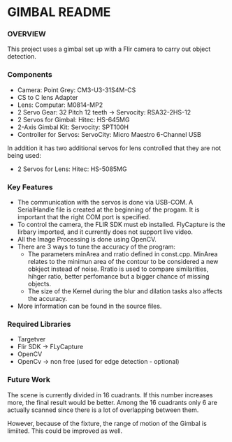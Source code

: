 # GIMBAL README

### OVERVIEW

This project uses a gimbal set up with a Flir camera to carry out object detection.

### Components

- Camera: Point Grey: CM3-U3-31S4M-CS
- CS to C lens Adapter
- Lens: Computar: M0814-MP2
- 2 Servo Gear: 32 Pitch 12 teeth -> Servocity: RSA32-2HS-12
- 2 Servos for Gimbal: Hitec: HS-645MG
- 2-Axis Gimbal Kit: Servocity: SPT100H
- Controller for Servos: ServoCity: Micro Maestro 6-Channel USB

In addition it has two additional servos for lens controlled that they are not being used:

- 2 Servos for Lens: Hitec: HS-5085MG

### Key Features

- The communication with the servos is done via USB-COM. A SerialHandle file is created at the beginning of the progam. It is important that the right COM port is specified. 
- To control the camera, the FLIR SDK must eb installed. FlyCapture is the lirbary imported, and it currently does not support live video.
- All the Image Processing is done using OpenCV.
- There are 3 ways to tune the accuracy of the program:
	- The parameters minArea and rratio defined in const.cpp. MinArea relates to the minimun area of the contour to be considered a new obkject instead of noise. Rratio is used to compare similarities, hihger ratio, better perfomance but a bigger chance of missing objects.
	- The size of the Kernel during the blur and dilation tasks also affects the accuracy.
- More information can be found in the source files.

### Required Libraries

- Targetver
- Flir SDK -> FLyCapture
- OpenCV
- OpenCv -> non free (used for edge detection - optional)

### Future Work

The scene is currently divided in 16 cuadrants. If this number increases more, the final result would be better. Among the 16 cuadrants only 6 are actually scanned since there is a lot of overlapping between them. 

However, because of the fixture, the range of motion of the Gimbal is limiited. This could be improved as well.
